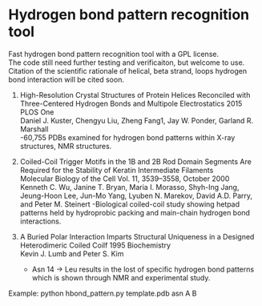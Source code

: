 
# Hydrogen bond pattern recognition tool <br>
Fast hydrogen bond pattern recognition tool with a GPL license. <br>
The code still need further testing and verificaiton, but welcome to use. <br>
Citation of the scientific rationale of helical, beta strand, loops hydrogen bond interaction will be cited soon. <br>
1. High-Resolution Crystal Structures of Protein Helices Reconciled with Three-Centered Hydrogen Bonds and Multipole Electrostatics 2015 PLOS One <br>
    Daniel J. Kuster, Chengyu Liu, Zheng Fang1, Jay W. Ponder, Garland R. Marshall <br>
      -60,755 PDBs examined for hydrogen bond patterns within X-ray structures, NMR structures. <br>
      
2. Coiled-Coil Trigger Motifs in the 1B and 2B Rod Domain Segments Are Required for the Stability of Keratin Intermediate Filaments <br>
   Molecular Biology of the Cell Vol. 11, 3539–3558, October 2000 <br>
    Kenneth C. Wu, Janine T. Bryan, Maria I. Morasso, Shyh-Ing Jang, Jeung-Hoon Lee, Jun-Mo Yang, Lyuben N. Marekov, David A.D. Parry,
    and Peter M. Steinert
      -Biological coiled-coil study showing hetpad patterns held by hydroprobic packing and main-chain hydrogen bond interactions.
      
3. A Buried Polar Interaction Imparts Structural Uniqueness in a Designed Heterodimeric Coiled Coilf 1995 Biochemistry <br>
    Kevin J. Lumb and Peter S. Kim
      - Asn 14 -> Leu results in the lost of specific hydrogen bond patterns which is shown through NMR and experimental study.  
      
Example: python hbond_pattern.py template.pdb asn A B
